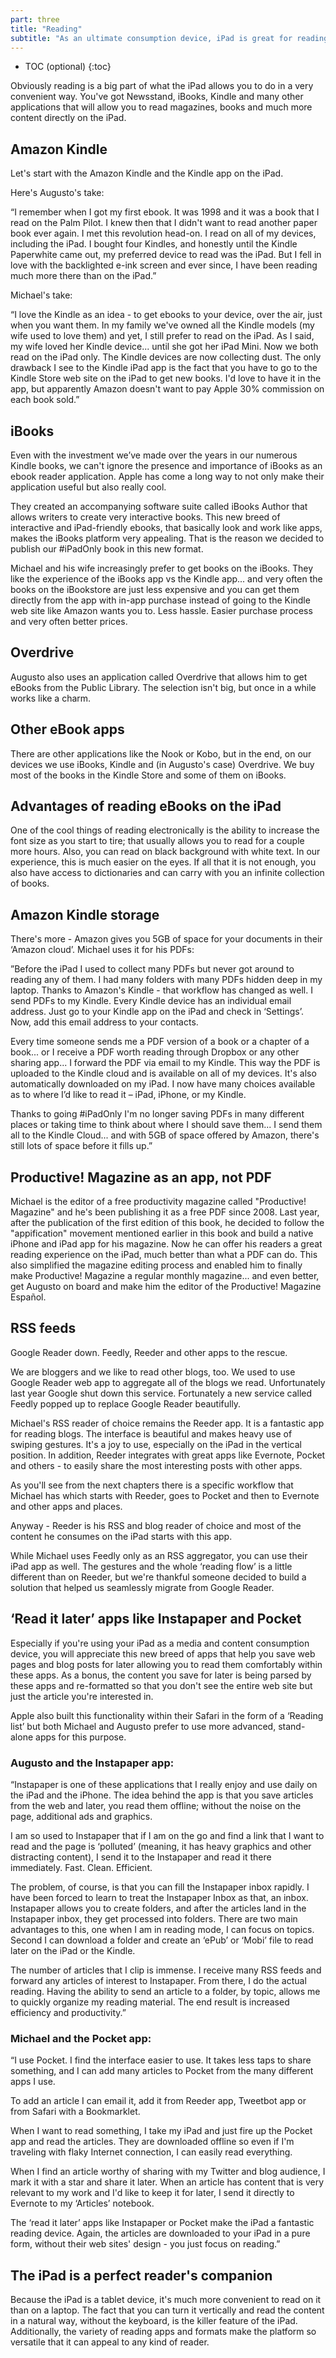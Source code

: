 ```yaml
---
part: three
title: "Reading"
subtitle: "As an ultimate consumption device, iPad is great for reading"
---
```


* TOC (optional)
{:toc}

Obviously reading is a big part of what the iPad allows you to do in a very convenient way. You've got Newsstand, iBooks, Kindle and many other applications that will allow you to read magazines, books and much more content directly on the iPad.

## Amazon Kindle

Let's start with the Amazon Kindle and the Kindle app on the iPad.

Here's Augusto's take:

“I remember when I got my first ebook. It was 1998 and it was a book that I read on the Palm Pilot. I knew then that I didn't want to read another paper book ever again. I met this revolution head-on. I read on all of my devices, including the iPad. I bought four Kindles, and honestly until the Kindle Paperwhite came out, my preferred device to read was the iPad. But I fell in love with the backlighted e-ink screen and ever since, I have been reading much more there than on the iPad.”

Michael's take:

“I love the Kindle as an idea - to get ebooks to your device, over the air, just when you want them. In my family we've owned all the Kindle models (my wife used to love them) and yet, I still prefer to read on the iPad. As I said, my wife loved her Kindle device... until she got her iPad Mini. Now we both read on the iPad only. The Kindle devices are now collecting dust. The only drawback I see to the Kindle iPad app is the fact that you have to go to the Kindle Store web site on the iPad to get new books. I'd love to have it in the app, but apparently Amazon doesn't want to pay Apple 30% commission on each book sold.”

## iBooks

Even with the investment we’ve made over the years in our numerous Kindle books, we can't ignore the presence and importance of iBooks as an ebook reader application. Apple has come a long way to not only make their application useful but also really cool.

They created an accompanying software suite called iBooks Author that allows writers to create very interactive books. This new breed of interactive and iPad-friendly ebooks, that basically look and work like apps, makes the iBooks platform very appealing. That is the reason we decided to publish our #iPadOnly book in this new format.

Michael and his wife increasingly prefer to get books on the iBooks. They like the experience of the iBooks app vs the Kindle app... and very often the books on the iBookstore are just less expensive and you can get them directly from the app with in-app purchase instead of going to the Kindle web site like Amazon wants you to. Less hassle. Easier purchase process and very often better prices.

## Overdrive

Augusto also uses an application called Overdrive that allows him to get eBooks from the Public Library. The selection isn't big, but once in a while works like a charm.

## Other eBook apps

There are other applications like the Nook or Kobo, but in the end, on our devices we use iBooks, Kindle and (in Augusto's case) Overdrive. We buy most of the books in the Kindle Store and some of them on iBooks.

## Advantages of reading eBooks on the iPad

One of the cool things of reading electronically is the ability to increase the font size as you start to tire; that usually allows you to read for a couple more hours. Also, you can read on black background with white text. In our experience, this is much easier on the eyes.
If all that it is not enough, you also have access to dictionaries and can carry with you an infinite collection of books.

## Amazon Kindle storage

There's more - Amazon gives you 5GB of space for your documents in their ‘Amazon cloud’. Michael uses it for his PDFs:

”Before the iPad I used to collect many PDFs but never got around to reading any of them. I had many folders with many PDFs hidden deep in my laptop. Thanks to Amazon's Kindle - that workflow has changed as well. I send PDFs to my Kindle. Every Kindle device has an individual email address. Just go to your Kindle app on the iPad and check in ‘Settings’. Now, add this email address to your contacts.

Every time someone sends me a PDF version of a book or a chapter of a book... or I receive a PDF worth reading through Dropbox or any other sharing app... I forward the PDF via email to my Kindle. This way the PDF is uploaded to the Kindle cloud and is available on all of my devices. It's also automatically downloaded on my iPad. I now have many choices available as to where I’d like to read it – iPad, iPhone, or my Kindle.

Thanks to going #iPadOnly I'm no longer saving PDFs in many different places or taking time to think about where I should save them... I send them all to the Kindle Cloud... and with 5GB of space offered by Amazon, there's still lots of space before it fills up.”

## Productive! Magazine as an app, not PDF

Michael is the editor of a free productivity magazine called "Productive! Magazine" and he's been publishing it as a free PDF since 2008. Last year, after the publication of the first edition of this book, he decided to follow the "appification" movement mentioned earlier in this book and build a native iPhone and iPad app for his magazine. Now he can offer his readers a great reading experience on the iPad, much better than what a PDF can do. This also simplified the magazine editing process and enabled him to finally make Productive! Magazine a regular monthly magazine... and even better, get Augusto on board and make him the editor of the Productive! Magazine Español.

## RSS feeds

Google Reader down. Feedly, Reeder and other apps to the rescue.

We are bloggers and we like to read other blogs, too. We used to use Google Reader web app to aggregate all of the blogs we read. Unfortunately last year Google shut down this service. Fortunately a new service called Feedly popped up to replace Google Reader beautifully.

Michael's RSS reader of choice remains the Reeder app. It is a fantastic app for reading blogs. The interface is beautiful and makes heavy use of swiping gestures. It's a joy to use, especially on the iPad in the vertical position. In addition, Reeder integrates with great apps like Evernote, Pocket and others - to easily share the most interesting posts with other apps.

As you'll see from the next chapters there is a specific workflow that Michael has which starts with Reeder, goes to Pocket and then to Evernote and other apps and places.

Anyway - Reeder is his RSS and blog reader of choice and most of the content he consumes on the iPad starts with this app.

While Michael uses Feedly only as an RSS aggregator, you can use their iPad app as well. The gestures and the whole ‘reading flow’ is a little different than on Reeder, but we're thankful someone decided to build a solution that helped us seamlessly migrate from Google Reader.

## ‘Read it later’ apps like Instapaper and Pocket

Especially if you're using your iPad as a media and content consumption device, you will appreciate this new breed of apps that help you save web pages and blog posts for later allowing you to read them comfortably within these apps. As a bonus, the content you save for later is being parsed by these apps and re-formatted so that you don't see the entire web site but just the article you're interested in.

Apple also built this functionality within their Safari in the form of a ‘Reading list’ but both Michael and Augusto prefer to use more advanced, stand-alone apps for this purpose.

### Augusto and the Instapaper app:

“Instapaper is one of these applications that I really enjoy and use daily on the iPad and the iPhone. The idea behind the app is that you save articles from the web and later, you read them offline; without the noise on the page, additional ads and graphics.

I am so used to Instapaper that if I am on the go and find a link that I want to read and the page is ‘polluted’ (meaning, it has heavy graphics and other distracting content), I send it to the Instapaper and read it there immediately. Fast. Clean. Efficient.

The problem, of course, is that you can fill the Instapaper inbox rapidly. I have been forced to learn to treat the Instapaper Inbox as that, an inbox. Instapaper allows you to create folders, and after the articles land in the Instapaper inbox, they get processed into folders. There are two main advantages to this, one when I am in reading mode, I can focus on topics. Second I can download a folder and create an ‘ePub’ or ‘Mobi’ file to read later on the iPad or the Kindle.

The number of articles that I clip is immense. I receive many RSS feeds and forward any articles of interest to Instapaper. From there, I do the actual reading. Having the ability to send an article to a folder, by topic, allows me to quickly organize my reading material. The end result is increased efficiency and productivity.”

### Michael and the Pocket app:

“I use Pocket. I find the interface easier to use. It takes less taps to share something, and I can add many articles to Pocket from the many different apps I use.

To add an article I can email it, add it from Reeder app, Tweetbot app or from Safari with a Bookmarklet.

When I want to read something, I take my iPad and just fire up the Pocket app and read the articles. They are downloaded offline so even if I'm traveling with flaky Internet connection, I can easily read everything.

When I find an article worthy of sharing with my Twitter and blog audience, I mark it with a star and share it later. When an article has content that is very relevant to my work and I'd like to keep it for later, I send it directly to Evernote to my ‘Articles’ notebook.

The ‘read it later’ apps like Instapaper or Pocket make the iPad a fantastic reading device. Again, the articles are downloaded to your iPad in a pure form, without their web sites' design - you just focus on reading.”

## The iPad is a perfect reader's companion

Because the iPad is a tablet device, it's much more convenient to read on it than on a laptop. The fact that you can turn it vertically and read the content in a natural way, without the keyboard, is the killer feature of the iPad. Additionally, the variety of reading apps and formats make the platform so versatile that it can appeal to any kind of reader.
